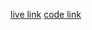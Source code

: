 [live link](https://quiz-app-beryl-kappa.vercel.app/)
[code link](https://github.com/Learn-with-Sumit/batch-2-assignment-5-quiz-application-kayes360)